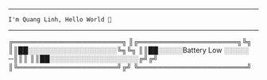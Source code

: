 ----------------------------------------
    I'm Quang Linh, Hello World 👋
----------------------------------------
 ╔══════════════════════╗
 ║╔════════════════════╗╚╗
 ║║██░░░░░░░░░░░░░░░░░░╚╗╚╗
 ║║██░░░░░Battery Low ░░░░░ ─║║║
 ║║██░░░░░░░░░░░░░░░░░░╔╝╔╝
 ║╚════════════════════╝╔╝
 ╚══════════════════════╝
  

